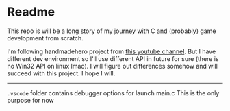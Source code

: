 # Readme

This repo is will be a long story of my journey with C and (probably) game development from scratch.

I'm following handmadehero project from [this youtube channel](https://www.youtube.com/c/MollyRocket). But I have different dev environment so I'll use different API in future for sure (there is no Win32 API on linux lmao). I will figure out differences somehow and will succeed with this project. I hope I will.

---

`.vscode` folder contains debugger options for launch main.c
This is the only purpose for now

